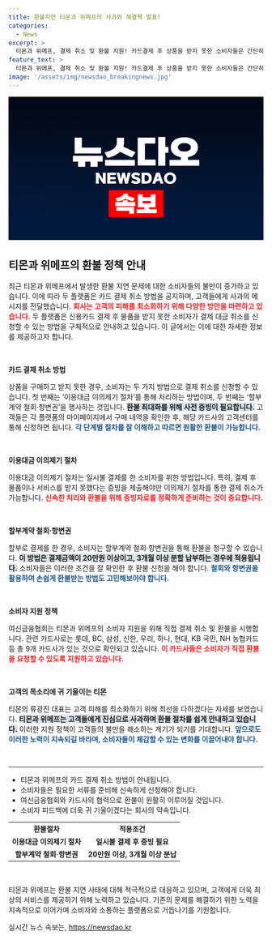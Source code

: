 ```yaml
---
title: 환불지연 티몬과 위메프의 사과와 해결책 발표!
categories:
  - News
excerpt: >
  티몬과 위메프, 결제 취소 및 환불 지원! 카드결제 후 상품을 받지 못한 소비자들은 간단히 절차를 통해 환불받을 수 있습니다. 소비자 보호를 위한 강력한 조치가 시행됩니다! 클릭하고 자세한 내용을 확인하세요! 
feature_text: >
  티몬과 위메프, 결제 취소 및 환불 지원! 카드결제 후 상품을 받지 못한 소비자들은 간단히 절차를 통해 환불받을 수 있습니다. 소비자 보호를 위한 강력한 조치가 시행됩니다! 클릭하고 자세한 내용을 확인하세요! 
image: '/assets/img/newsdao_breakingnews.jpg'
---
```


<p><img src="/assets/img/newsdao_breakingnews.jpg" alt="koreaapp 속보" /></p>

<h2 data-ke-size="size26">티몬과 위메프의 환불 정책 안내</h2>

<p data-ke-size="size16">최근 티몬과 위메프에서 발생한 환불 지연 문제에 대한 소비자들의 불만이 증가하고 있습니다. 이에 따라 두 플랫폼은 카드 결제 취소 방법을 공지하며, 고객들에게 사과의 메시지를 전달했습니다. <b><span style="color: #ee2323;">회사는 고객의 피해를 최소화하기 위해 다양한 방안을 마련하고 있습니다.</span></b> 두 플랫폼은 신용카드 결제 후 물품을 받지 못한 소비자가 결제 대금 취소를 신청할 수 있는 방법을 구체적으로 안내하고 있습니다. 이 글에서는 이에 대한 자세한 정보를 제공하고자 합니다.</p>

<p data-ke-size="size16">&nbsp;</p>

<p><b>카드 결제 취소 방법</b></p>

<p data-ke-size="size16">상품을 구매하고 받지 못한 경우, 소비자는 두 가지 방법으로 결제 취소를 신청할 수 있습니다. 첫 번째는 ‘이용대금 이의제기 절차’를 통해 처리하는 방법이며, 두 번째는 ‘할부계약 철회·항변권’을 행사하는 것입니다. <b><span style="background-color: #21538527;">환불 최대화를 위해 사전 증빙이 필요합니다.</span></b> 고객들은 각 플랫폼의 마이페이지에서 구매 내역을 확인한 후, 해당 카드사의 고객센터를 통해 신청하면 됩니다. <b><span style="color: #1a5490;">각 단계별 절차를 잘 이해하고 따르면 원활한 환불이 가능합니다.</span></b></p>

<p data-ke-size="size16">&nbsp;</p>

<p><b>이용대금 이의제기 절차</b></p>

<p data-ke-size="size16">이용대금 이의제기 절차는 일시불 결제를 한 소비자를 위한 방법입니다. 특히, 결제 후 물품이나 서비스를 받지 못했다는 증빙을 제출해야만 이의제기 절차를 통한 결제 취소가 가능합니다. <b><span style="color: #ee2323;">신속한 처리와 환불을 위해 증빙자료를 정확하게 준비하는 것이 중요합니다.</span></b></p>

<p data-ke-size="size16">&nbsp;</p>

<p><b>할부계약 철회·항변권</b></p>

<p data-ke-size="size16">할부로 결제를 한 경우, 소비자는 할부계약 철회·항변권을 통해 환불을 청구할 수 있습니다. <b><span style="background-color: #21538527;">이 방법은 결제금액이 20만원 이상이고, 3개월 이상 분할 납부하는 경우에 적용됩니다.</span></b> 소비자들은 이러한 조건을 잘 확인한 후 환불 신청을 해야 합니다. <b><span style="color: #1a5490;">철회와 항변권을 활용하여 손쉽게 환불받는 방법도 고민해보아야 합니다.</span></b></p>

<p data-ke-size="size16">&nbsp;</p>

<p><b>소비자 지원 정책</b></p>

<p data-ke-size="size16">여신금융협회는 티몬과 위메프의 소비자 지원을 위해 직접 결제 취소 및 환불을 시행합니다. 관련 카드사로는 롯데, BC, 삼성, 신한, 우리, 하나, 현대, KB 국민, NH 농협카드 등 총 9개 카드사가 있는 것으로 확인되고 있습니다. <b><span style="color: #ee2323;">이 카드사들은 소비자가 직접 환불을 요청할 수 있도록 지원하고 있습니다.</span></b></p>

<p data-ke-size="size16">&nbsp;</p>

<p><b>고객의 목소리에 귀 기울이는 티몬</b></p>

<p data-ke-size="size16">티몬의 류광진 대표는 고객 피해를 최소화하기 위해 최선을 다하겠다는 자세를 보였습니다. <b><span style="background-color: #21538527;">티몬과 위메프는 고객들에게 진심으로 사과하며 환불 절차를 쉽게 안내하고 있습니다.</span></b> 이러한 지원 정책이 고객들의 불만을 해소하는 계기가 되기를 기대합니다. <b><span style="color: #1a5490;">앞으로도 이러한 노력이 지속되길 바라며, 소비자들이 체감할 수 있는 변화를 이끌어내야 합니다.</span></b></p>

<p data-ke-size="size16">&nbsp;</p>

<hr />

<ul>
<li>티몬과 위메프의 카드 결제 취소 방법이 안내됩니다.</li>
<li>소비자들은 필요한 서류를 준비해 신속하게 신청해야 합니다.</li>
<li>여신금융협회와 카드사의 협력으로 환불이 원활히 이루어질 것입니다.</li>
<li>소비자 피드백에 더욱 귀 기울이겠다는 회사의 약속입니다.</li>
</ul>

<table style="width: 100%; border-collapse: collapse;">
<tr>
<td style="text-align: center; height: 17px;"><b>환불절차</b></td>
<td style="text-align: center; height: 17px;"><b>적용조건</b></td>
</tr>
<tr>
<td style="text-align: center; height: 17px;"><b>이용대금 이의제기 절차</b></td>
<td style="text-align: center; height: 17px;"><b>일시불 결제 후 증빙 필요</b></td>
</tr>
<tr>
<td style="text-align: center; height: 17px;"><b>할부계약 철회·항변권</b></td>
<td style="text-align: center; height: 17px;"><b>20만원 이상, 3개월 이상 분납</b></td>
</tr>
</table>

<p data-ke-size="size16">&nbsp;</p>

<p data-ke-size="size16">티몬과 위메프는 환불 지연 사태에 대해 적극적으로 대응하고 있으며, 고객에게 더욱 최상의 서비스를 제공하기 위해 노력하고 있습니다. 기존의 문제를 해결하기 위한 노력을 지속적으로 이어가며 소비자와 소통하는 플랫폼으로 거듭나기를 기원합니다.</p>
실시간 뉴스 속보는, <a href="https://newsdao.kr" rel="dofollow">https://newsdao.kr</a>


